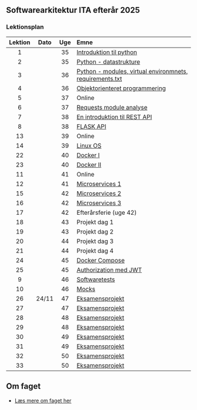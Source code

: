 ## Softwarearkitektur ITA efterår 2025

### Lektionsplan


| Lektion |    Dato    |   Uge   |       Emne                            |
|:-----:|:---------:|:-------:|:----------------------------------------------------------|
|    1    |            |    35     | [Introduktion til python](materialer/intro1/py_intro_1.md)                |
|    2    |            |    35     | [Python - datastrukture](materialer/intro2/py_intro_2.md)                 |
|    3    |            |    36     | [Python - modules, virtual environmnets, requirements.txt](materialer/intro3/py_intro_3.md)|
|    4    |            |    36     | [Objektorienteret programmering](materialer/oop1/oop_1.md)|
|    5    |            |    37     | Online |
|    6   |            |    37     | [Requests module analyse](materialer/requests_module/requests.md)|
|    7    |            |    38     |   [En introduktion til REST API](materialer/restapi1/introduktion_til_rest_api.md)       |
|    8    |            |    38     |  [FLASK API](materialer/restapi2/flask.md)        |
|   13     |            |    39     | Online |
|   14     |            |    39     | [Linux OS](materialer/docker1/docker_1.md) |
|   22       |            |    40     | [Docker I](materialer/docker2/docker_2.md) |
|   23       |            |    40     | [Docker II](materialer/docker2/docker_2.md) |
|   11     |            |    41     | Online |
|   12     |            |    41     | [Microservices 1](lessons/ses10.md) |
|   15     |            |    42     |   [Microservices 2](lessons/ses10.md)  |
|   16     |            |    42     |  [Microservices 3](lessons/ses10.md) |
|   17     |            |    42     | Efterårsferie (uge 42) |
|   18    |       |    43   | Projekt dag 1 |
|   19       |       |    43     | Projekt dag 2 |
|   20   |       |     44    | Projekt dag 3 |
|   21       |       |    44     | Projekt dag 4 |
|   24       |            |    45     | [Docker Compose](materialer/docker3/docker_3.md) |
|   25       |            |    45     | [Authorization med JWT](lessons/ses10.md)  |
|    9    |            |    46     | [Softwaretests ](materialer/tests1/testing_1.md) |
|   10     |            |    46     | [Mocks](materialer/tests2/testing_2.md) |
|   26      |     24/11  |    47     | [Eksamensprojekt](lessons/ses10.md)  |
|   27       |            |    47     | [Eksamensprojekt](lessons/ses10.md)  |
|   28       |            |    48     | [Eksamensprojekt ](lessons/ses10.md)    |
|   29       |            |    48     | [Eksamensprojekt](lessons/ses10.md) |
|   30       |            |    49     | [Eksamensprojekt](lessons/ses10.md)  |
|   31       |            |    49     | [Eksamensprojekt](lessons/ses10.md)  |
|   32       |            |    50     |[Eksamensprojekt](lessons/ses10.md)  |
|   33       |            |    50     | [Eksamensprojekt](lessons/ses10.md)  |

## Om faget
* [Læs mere om faget her](formalia/about_this_elective.md)
